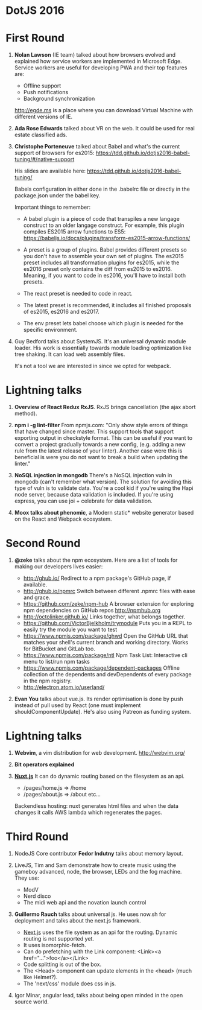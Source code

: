 # DotJS 2016

First Round
===========

1. **Nolan Lawson** (IE team) talked about how browsers evolved and explained
   how service workers are implemented in Microsoft Edge. Service workers are
   useful for developing PWA and their top features are:
    * Offline support
    * Push notifications
    * Background synchronization

    http://egde.ms is a place where you can download Virtual Machine with
    different versions of IE.


2. **Ada Rose Edwards** talked about VR on the web. It could be used for real
   estate classified ads.


3. **Christophe Porteneuve** talked about Babel and what's the current support
   of browsers for es2015:
   https://tdd.github.io/dotjs2016-babel-tuning/#/native-support

   His slides are available here: https://tdd.github.io/dotjs2016-babel-tuning/

   Babels configuration in either done in the .babelrc file or directly in the
   package.json under the babel key.

   Important things to remember:

   * A babel plugin is a piece of code that transpiles a new langage construct
   to an older langage construct.
   For example, this plugin compiles ES2015 arrow functions to ES5:
   https://babeljs.io/docs/plugins/transform-es2015-arrow-functions/

   * A preset is a group of plugins. Babel provides different presets so you
   don't have to assemble your own set of plugins.
   The es2015 preset includes all transformation plugins for es2015, while the
   es2016 preset only contains the diff from es2015 to es2016. Meaning, if you
   want to code in es2016, you'll have to install both presets.

   * The react preset is needed to code in react.

   * The latest preset is recommended, it includes all finished proposals of
   es2015, es2016 and es2017.

   * The env preset lets babel choose which plugin is needed for the specific
   environment.

4. Guy Bedford talks about SystemJS. It's an universal dynamic module loader.
   His work is essentially towards module loading optimization like tree shaking.
   It can load web assembly files.

   It's not a tool we are interested in since we opted for webpack.

Lightning talks
===============

1. **Overview of React Redux RxJS**. RxJS brings cancellation (the ajax abort
   method).

2. **npm i -g lint-filter**
   From npmjs.com:
   "Only show style errors of things that have changed since master. This
   support tools that support exporting output in checkstyle format. This can
   be useful if you want to convert a project gradually towards a new config,
   (e.g. adding a new rule from the latest release of your linter). Another
   case were this is beneficial is were you do not want to break a build when
   updating the linter."

3. **NoSQL injection in mongodb**
   There's a NoSQL injection vuln in mongodb (can't remember what version). The
   solution for avoiding this type of vuln is to validate data. You're a cool
   kid if you're using the Hapi node server, because data validation is
   included. If you're using express, you can use joi + celebrate for data
   validation.

4. **Moox talks about phenomic**, a Modern static* website generator based on
   the React and Webpack ecosystem.

Second Round
============

1. **@zeke** talks about the npm ecosystem. Here are a list of tools for making our
   developers lives easier:

   * http://ghub.io/ Redirect to a npm package's GitHub page, if available.
   * http://ghub.io/npmrc Switch between different .npmrc files with ease and
     grace.
   * https://github.com/zeke/npm-hub A browser extension for exploring npm
     dependencies on GitHub repos http://npmhub.org
   * http://octolinker.github.io/ Links together, what belongs together.
   * https://github.com/VictorBjelkholm/trymodule Puts you in a REPL to easily
     try the module you want to test
   * https://www.npmjs.com/package/ghwd Open the GitHub URL that matches your
     shell's current branch and working directory. Works for BitBucket and
     GitLab too.
   * https://www.npmjs.com/package/ntl Npm Task List: Interactive cli menu to
     list/run npm tasks
   * https://www.npmjs.com/package/dependent-packages Offline collection of the
     dependents and devDependents of every package in the npm registry.
   * http://electron.atom.io/userland/

2. **Evan You** talks about vue.js. Its render optimisation is done by push instead
   of pull used by React (one must implement shouldComponentUpdate). He's also
   using Patreon as funding system.

Lightning talks
===============

1. **Webvim**, a vim distribution for web development.
   http://webvim.org/

2. **Bit operators explained**

3. **[Nuxt.js](https://github.com/nuxt/nuxt.js)** It can do dynamic routing
   based on the filesystem as an api.
   * /pages/home.js => /home
   * /pages/about.js => /about
   etc...

   Backendless hosting: nuxt generates html files and when the data changes it
   calls AWS lambda which regenerates the pages.

Third Round
===========

1. NodeJS Core contributor **Fedor Indutny** talks about memory layout.

2. LiveJS, Tim and Sam demonstrate how to create music using the gameboy
   advanced, node, the browser, LEDs and the fog machine. They use:
   * ModV
   * Nerd disco
   * The midi web api and the novation launch control

3. **Guillermo Rauch** talks about universal js. He uses now.sh for deployment
   and talks about the next.js framework.
   * [Next.js](https://github.com/zeit/next.js) uses the file system as an api
   for the routing. Dynamic routing is not supported yet.
   * It uses isomorphic-fetch.
   * Can do prefetching with the Link component: &lt;Link&gt;&lt;a href="..."&gt;foo&lt;/a&gt;&lt;/Link&gt;
   * Code splitting is out of the box.
   * The &lt;Head&gt; component can update elements in the &lt;head&gt; (much like Helmet?).
   * The 'next/css' module does css in js.

4. Igor Minar, angular lead, talks about being open minded in the open source
world.
